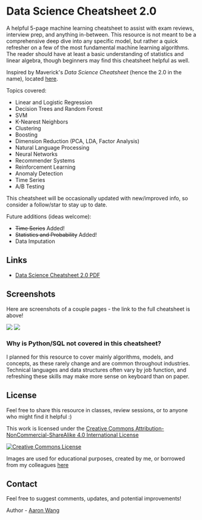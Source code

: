 # Data Science Cheatsheet 2.0

A helpful 5-page machine learning cheatsheet to assist with exam reviews, interview prep, and anything in-between. This resource is not meant to be a comprehensive deep dive into any specific model, but rather a quick refresher on a few of the most fundamental machine learning algorithms. The reader should have at least a basic understanding of statistics and linear algebra, though beginners may find this cheatsheet helpful as well. 

Inspired by Maverick's *Data Science Cheatsheet* (hence the 2.0 in the name), located [here](https://github.com/ml874/Data-Science-Cheatsheet).

Topics covered:
- Linear and Logistic Regression
- Decision Trees and Random Forest
- SVM
- K-Nearest Neighbors
- Clustering
- Boosting
- Dimension Reduction (PCA, LDA, Factor Analysis)
- Natural Language Processing
- Neural Networks
- Recommender Systems
- Reinforcement Learning
- Anomaly Detection
- Time Series
- A/B Testing

This cheatsheet will be occasionally updated with new/improved info, so consider a follow/star to stay up to date.

Future additions (ideas welcome):
- ~~Time Series~~ Added!
- ~~Statistics and Probability~~ Added!
- Data Imputation

## Links
* [Data Science Cheatsheet 2.0 PDF](https://github.com/aaronwangy/Data-Science-Cheatsheet/blob/main/Data_Science_Cheatsheet.pdf)

## Screenshots

Here are screenshots of a couple pages - the link to the full cheatsheet is above!

![](images/page1-1.png?raw=true) 
![](images/page2-1.png?raw=true)

### Why is Python/SQL not covered in this cheatsheet?
I planned for this resource to cover mainly algorithms, models, and concepts, as these rarely change and are common throughout industries. Technical languages and data structures often vary by job function, and refreshing these skills may make more sense on keyboard than on paper.


## License

Feel free to share this resource in classes, review sessions, or to anyone who might find it helpful :)

This work is licensed under the <a rel="license" href="http://creativecommons.org/licenses/by-nc-sa/4.0/">Creative Commons Attribution-NonCommercial-ShareAlike 4.0 International License</a>

<a rel="license" href="http://creativecommons.org/licenses/by-nc-sa/4.0/"><img alt="Creative Commons License" style="border-width:0" src="https://i.creativecommons.org/l/by-nc-sa/4.0/88x31.png" /></a><br/>

Images are used for educational purposes, created by me, or borrowed from my colleagues [here](https://stanford.edu/~shervine/teaching/cs-229/)

## Contact
Feel free to suggest comments, updates, and potential improvements!

Author - [Aaron Wang](https://www.linkedin.com/in/axw/)
